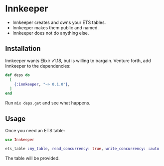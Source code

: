 # Innkeeper

* Innkeeper creates and owns your ETS tables.
* Innkeeper makes them public and named.
* Innkeeper does not do anything else.

## Installation

Innkeeper wants Elixir v1.18, but is willing to bargain. Venture forth, add
Innkeeper to the dependencies:

```elixir
def deps do
  [
    {:innkeeper, "~> 0.1.0"},
  ]
end
```

Run `mix deps.get` and see what happens.

## Usage

Once you need an ETS table:

```elixir
use Innkeeper

ets_table :my_table, read_concurrency: true, write_concurrency: :auto
```

The table will be provided.
